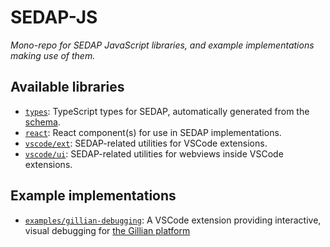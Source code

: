# SEDAP-JS
*Mono-repo for SEDAP JavaScript libraries, and example implementations making use of them.*

## Available libraries
- [`types`](./types): TypeScript types for SEDAP, automatically generated from the [schema](https://github.com/GillianPlatform/sedap/blob/main/sedap.schema.json).
- [`react`](./react): React component(s) for use in SEDAP implementations.
- [`vscode/ext`](./vscode/ext): SEDAP-related utilities for VSCode extensions.
- [`vscode/ui`](./vscode/ui): SEDAP-related utilities for webviews inside VSCode extensions.

## Example implementations
- [`examples/gillian-debugging`](./examples/gillian-debugging): A VSCode extension providing interactive, visual debugging for [the Gillian platform](https://github.com/GillianPlatform/Gillian)
